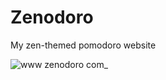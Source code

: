# Zenodoro

My zen-themed pomodoro website

![www zenodoro com_](https://user-images.githubusercontent.com/19520329/196858377-081871c5-95dc-4d17-8a3f-e55e95df28eb.png)
